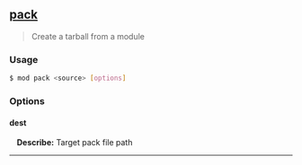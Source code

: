## <a href="#pack" name="pack">pack</a>
> Create a tarball from a module

### Usage

```sh
$ mod pack <source> [options]
```

### Options

#### dest


<p> <b>&nbsp;&nbsp;&nbsp;&nbsp;Describe:</b> Target pack file path</p>
<hr>







